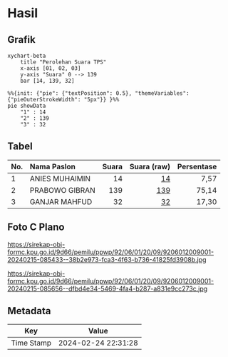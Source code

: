 # Hasil

## Grafik

```mermaid
xychart-beta
    title "Perolehan Suara TPS"
    x-axis [01, 02, 03]
    y-axis "Suara" 0 --> 139
    bar [14, 139, 32]
```

```mermaid
%%{init: {"pie": {"textPosition": 0.5}, "themeVariables": {"pieOuterStrokeWidth": "5px"}} }%%
pie showData
    "1" : 14
    "2" : 139
    "3" : 32
```

## Tabel

| No. | Nama Paslon    | Suara | Suara (raw) | Persentase |
|:--- |:-------------- | -----:| -----------:| ----------:|
| 1   | ANIES MUHAIMIN | 14    | [14][p-1]   | 7,57       |
| 2   | PRABOWO GIBRAN | 139   | [139][p-2]  | 75,14      |
| 3   | GANJAR MAHFUD  | 32    | [32][p-3]   | 17,30      |


[p-1]: https://github.com/gigit-pemilu/pemilu-2024-92-papua-barat/blob/main/pilpres/hitung-suara/sub/92-papua-barat/sub/06-teluk-bintuni/sub/01-bintuni/sub/2009-beimes/sub/001-tps/sub/paslon-1.txt
[p-2]: https://github.com/gigit-pemilu/pemilu-2024-92-papua-barat/blob/main/pilpres/hitung-suara/sub/92-papua-barat/sub/06-teluk-bintuni/sub/01-bintuni/sub/2009-beimes/sub/001-tps/sub/paslon-2.txt
[p-3]: https://github.com/gigit-pemilu/pemilu-2024-92-papua-barat/blob/main/pilpres/hitung-suara/sub/92-papua-barat/sub/06-teluk-bintuni/sub/01-bintuni/sub/2009-beimes/sub/001-tps/sub/paslon-3.txt

## Foto C Plano

https://sirekap-obj-formc.kpu.go.id/9d66/pemilu/ppwp/92/06/01/20/09/9206012009001-20240215-085433--38b2e973-fca3-4f63-b736-41825fd3908b.jpg

https://sirekap-obj-formc.kpu.go.id/9d66/pemilu/ppwp/92/06/01/20/09/9206012009001-20240215-085656--dfbd4e34-5469-4fa4-b287-a831e9cc273c.jpg


## Metadata

| Key        | Value               |
| ---------- | ------------------- |
| Time Stamp | 2024-02-24 22:31:28 |



